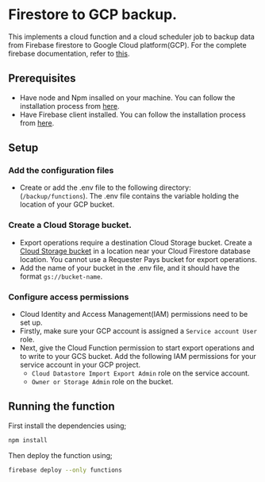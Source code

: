 # Firestore to GCP backup.
This implements a cloud function and a cloud scheduler job to backup data from Firebase firestore to Google Cloud platform(GCP).
For the complete firebase documentation, refer to [this](https://firebase.google.com/docs/firestore/solutions/schedule-export).

## **Prerequisites**
- Have node and Npm insalled on your machine. You can follow the installation process from [here](https://docs.npmjs.com/downloading-and-installing-node-js-and-npm).
- Have Firebase client installed. You can follow the installation process from [here](https://firebase.google.com/docs/cli).

## **Setup**
### **Add the configuration files**
- Create or add the .env file to the following directory:(`/backup/functions`). The .env file contains the variable holding the location of your GCP bucket.

### **Create a Cloud Storage bucket.**
- Export operations require a destination Cloud Storage bucket. Create a [Cloud Storage bucket](https://cloud.google.com/storage/docs/creating-buckets) in a location near your Cloud Firestore database location. You cannot use a Requester Pays bucket for export operations.
- Add the name of your bucket in the .env file, and it should have the format `gs://bucket-name`.

### **Configure access permissions**
- Cloud Identity and Access Management(IAM) permissions need to be set up.
- Firstly, make sure your GCP account is assigned a `Service account User` role.
- Next, give the Cloud Function permission to start export operations and to write to your GCS bucket. Add the following IAM permissions for your service account in your GCP project.
  - `Cloud Datastore Import Export Admin` role on the service account.
  - `Owner or Storage Admin` role on the bucket.



## **Running the function**
First install the dependencies using;
```bash
npm install
```
Then deploy the function using;
```bash
firebase deploy --only functions
```
